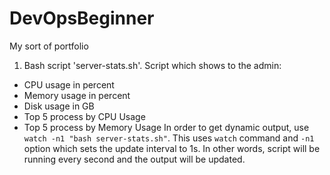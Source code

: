 # DevOpsBeginner
My sort of portfolio

1. Bash script 'server-stats.sh'.
Script which shows to the admin:
- CPU usage in percent
- Memory usage in percent
- Disk usage in GB
- Top 5 process by CPU Usage
- Top 5 process by Memory Usage
In order to get dynamic output, use `watch -n1 "bash server-stats.sh"`. This uses `watch` command and `-n1` option which sets the update interval to 1s. In other words, script will be running every second and the output will be updated.

